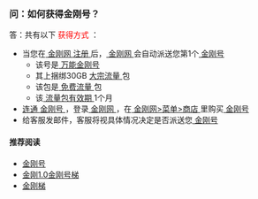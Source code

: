 ### 问：如何获得金刚号？

答：共有以下<font color="Red"> 获得方式 </font>：

- 当您在[ 金刚网 ](https://github.com/a2zitpro/web/blob/master/kksitecn.md)[ 注册 ](https://github.com/a2zitpro/web/blob/master/reginkksitecn.md)后，[ 金刚网 ](https://github.com/a2zitpro/web/blob/master/kksitecn.md)会自动派送您第1个[ 金刚号 ](https://github.com/a2zitpro/web/blob/master/kkid.md)
  - 该号是[ 万能金刚号 ](https://github.com/a2zitpro/web/blob/master/multypurposekkid.md)
  - 其上捆绑30GB [ 大宗流量 ](https://github.com/a2zitpro/web/blob/master/bulkkkdatatraffic.md)包
  - 该包是[ 免费流量 ](https://github.com/a2zitpro/web/blob/master/kkdatatrafficfree)包
  - 该[ 流量包有效期 ](https://github.com/a2zitpro/web/blob/master/kkdatatrafficpackagevalidityperiod.md)1个月
- [ 连通 ](https://github.com/a2zitpro/web/blob/master/usageofkkid)[ 金刚号 ](https://github.com/a2zitpro/web/blob/master/kkid.md)，登录[ 金刚网 ](https://github.com/a2zitpro/web/blob/master/kksitecn.md)，在[ 金刚网>菜单>商店 ](https://www.atozitpro.net/zh/shop/)里购买[ 金刚号 ](https://github.com/a2zitpro/web/blob/master/kkid.md)
- 给客服发邮件，客服将视具体情况决定是否派送您[ 金刚号 ](https://github.com/a2zitpro/web/blob/master/kkid.md)

#### 推荐阅读

- [金刚号](https://github.com/a2zitpro/web/blob/master/list_kkid.md)
- [金刚1.0金刚号梯](https://github/a2zitpro.com/web/blob/master/list_helpkkvpn1.0.md)
- [金刚梯](https://github.com/a2zitpro/web/blob/master/dlb.md)
